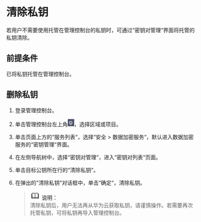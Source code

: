 # 清除私钥<a name="dew_01_0083"></a>

若用户不需要使用托管在管理控制台的私钥时，可通过“密钥对管理“界面将托管的私钥清除。

## 前提条件<a name="section181126545918"></a>

已将私钥托管在管理控制台。

## 删除私钥<a name="section54321655133911"></a>

1.  登录管理控制台。
2.  单击管理控制台左上角![](figures/icon_region-5.png)，选择区域或项目。
3.  单击页面上方的“服务列表“，选择“安全  \>  数据加密服务“，默认进入数据加密服务的“密钥管理“界面。
4.  在左侧导航树中，选择“密钥对管理“，进入“密钥对列表“页面。
5.  单击目标公钥所在行的“清除私钥“。
6.  在弹出的“清除私钥“对话框中，单击“确定“，清除私钥。

    >![](public_sys-resources/icon-note.gif) **说明：**   
    >清除私钥后，用户无法再从华为云获取私钥，请谨慎操作。若需要再次托管私钥，可将私钥再导入管理控制台。  


